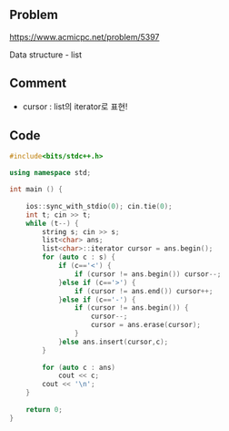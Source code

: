 ## Problem
<https://www.acmicpc.net/problem/5397>

Data structure - list

## Comment
* cursor : list의 iterator로 표현!



## Code
```c++
#include<bits/stdc++.h>

using namespace std;

int main () {
    
    ios::sync_with_stdio(0); cin.tie(0);
    int t; cin >> t;
    while (t--) {
        string s; cin >> s;
        list<char> ans;
        list<char>::iterator cursor = ans.begin();
        for (auto c : s) {
            if (c=='<') {
                if (cursor != ans.begin()) cursor--;
            }else if (c=='>') {
                if (cursor != ans.end()) cursor++;
            }else if (c=='-') {
                if (cursor != ans.begin()) {
                    cursor--;
                    cursor = ans.erase(cursor);
                }
            }else ans.insert(cursor,c);  
        }
        
        for (auto c : ans)
            cout << c;
        cout << '\n';
    }
    
    return 0;
}
```
